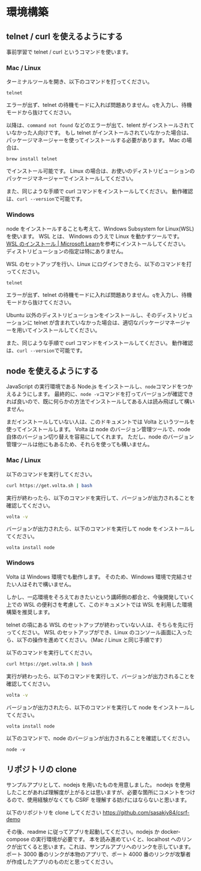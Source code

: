 # 環境構築

## telnet / curl を使えるようにする
事前学習で telnet / curl というコマンドを使います。

### Mac / Linux
ターミナルツールを開き、以下のコマンドを打ってください。

```
telnet
```

エラーが出ず、telnet の待機モードに入れば問題ありません。`q`を入力し、待機モードから抜けてください。

以降は、`command not found` などのエラーが出て、telent がインストールされていなかった人向けです。
もし telnet がインストールされていなかった場合は、パッケージマネージャーを使ってインストールする必要があります。
Mac の場合は、
```
brew install telnet
```

でインストール可能です。
Linux の場合は、お使いのディストリビューションのパッケージマネージャーでインストールしてください。

また、同じような手順で curl コマンドをインストールしてください。
動作確認は、`curl --version`で可能です。

### Windows
node をインストールすることも考えて、Windows Subsystem for Linux(WSL) を使います。
WSL とは、 Windows のうえで Linux を動かすツールです。
[WSL のインストール | Microsoft Learn](https://learn.microsoft.com/ja-jp/windows/wsl/install)を参考にインストールしてください。
ディストリビューションの指定は特にありません。

WSL のセットアップを行い、Linux にログインできたら、以下のコマンドを打ってください。

```
telnet
```

エラーが出ず、telnet の待機モードに入れば問題ありません。`q`を入力し、待機モードから抜けてください。

Ubuntu 以外のディストリビューションをインストールし、そのディストリビューションに telnet が含まれていなかった場合は、適切なパッケージマネージャーを用いてインストールしてください。

また、同じような手順で curl コマンドをインストールしてください。
動作確認は、`curl --version`で可能です。

## node を使えるようにする

JavaScript の実行環境である Node.js をインストールし、`node`コマンドをつかえるようにします。
最終的に、`node -v`コマンドを打ってバージョンが確認できれば良いので、既に何らかの方法でインストールしてある人は読み飛ばして構いません。

まだインストールしていない人は、このドキュメントでは Volta というツールを使ってインストールします。
Volta は node のバージョン管理ツールで、node 自体のバージョン切り替えを容易にしてくれます。
ただし、node のバージョン管理ツールは他にもあるため、それらを使っても構いません。

### Mac / Linux
以下のコマンドを実行してください。
```sh
curl https://get.volta.sh | bash
```

実行が終わったら、以下のコマンドを実行して、バージョンが出力されることを確認してください。
```sh
volta -v
```

バージョンが出力されたら、以下のコマンドを実行して node をインストールしてください。
```
volta install node
```

### Windows
Volta は Windows 環境でも動作します。
そのため、Windows 環境で完結させたい人はそれで構いません。

しかし、一応環境をそろえておきたいという講師側の都合と、今後開発していく上での WSL の便利さを考慮して、このドキュメントでは WSL を利用した環境構築を推奨します。

telnet の項にある WSL のセットアップが終わっていない人は、そちらを先に行ってください。
WSL のセットアップができ、Linux のコンソール画面に入ったら、以下の操作を進めてください。（Mac / Linux と同じ手順です）

以下のコマンドを実行してください。
```sh
curl https://get.volta.sh | bash
```

実行が終わったら、以下のコマンドを実行して、バージョンが出力されることを確認してください。
```sh
volta -v
```

バージョンが出力されたら、以下のコマンドを実行して node をインストールしてください。
```
volta install node
```

以下のコマンドで、node のバージョンが出力されることを確認してください。
```
node -v
```

## リポジトリの clone
サンプルアプリとして、nodejs を用いたものを用意しました。
nodejs を使用したことがあれば理解度が上がるとは思いますが、必要な箇所にコメントをつけるので、使用経験がなくても CSRF を理解する妨げにはならないと思います。

以下のリポジトリを clone してください
https://github.com/sasakiy84/csrf-demo

その後、readme に従ってアプリを起動してください。nodejs か docker-compose の実行環境が必要です。
本を読み進めていくと、localhost へのリンクが出てくると思います。これは、サンプルアプリへのリンクを示しています。ポート 3000 番のリンクが本物のアプリで、ポート 4000 番のリンクが攻撃者が作成したアプリのものだと思ってください。
